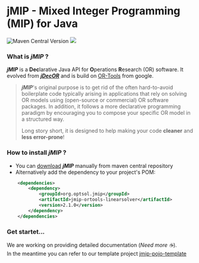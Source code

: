 # jMIP - Mixed Integer Programming (MIP) for Java

![Maven Central Version](https://img.shields.io/maven-central/v/org.optsol.jmip/jmip-core)
![](https://img.shields.io/badge/java--version-11-blue.svg)

### What is **_jMIP_** ?

**_jMIP_** is a **Dec**larative Java API for **O**perations **R**esearch (OR) software. It evolved from [**_jDecOR_**](https://github.com/OPTIMAL-SOLUTION-org/jdecor-pojo-template/) and is build on [OR-Tools](https://github.com/google/or-tools) from google.

>**_jMIP_**'s original purpose is to get rid of the often hard-to-avoid boilerplate code typically arising in applications that rely on solving OR models using (open-source or commercial) OR software packages. In addition, it follows a more declarative programming paradigm by encouraging you to compose your specific OR model in a structured way.
>
> Long story short, it is designed to help making your code **cleaner** and **less error-prone**!

### How to install **_jMIP_** ?

* You can [download](https://central.sonatype.com/namespace/org.optsol.jmip) **_jMIP_** manually from maven central repository
* Alternatively add the dependency to your project's POM:
```xml
    <dependencies>
        <dependency>
            <groupId>org.optsol.jmip</groupId>
            <artifactId>jmip-ortools-linearsolver</artifactId>
            <version>2.1.0</version>
        </dependency>
    </dependencies>
```

### Get startet...

We are working on providing detailed documentation (_Need more :coffee:_). \
In the meantime you can refer to our template project [jmip-pojo-template](https://github.com/OPTIMAL-SOLUTION-org/jmip-pojo-template/)